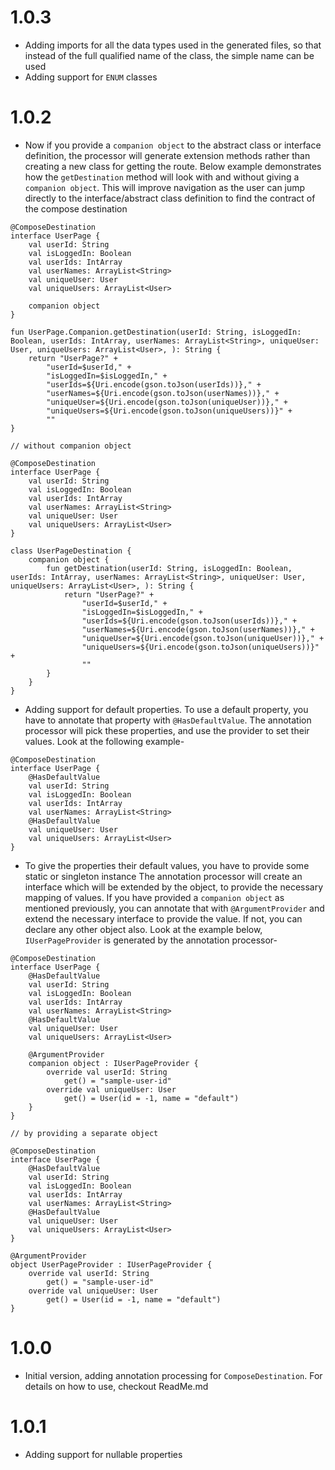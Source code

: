 # 1.0.3
* Adding imports for all the data types used in the generated files, so that instead of the full qualified name of the class, the simple name can be used
* Adding support for `ENUM` classes

# 1.0.2
* Now if you provide a `companion object` to the abstract class or interface definition, the processor will generate extension methods rather than creating a new class for getting the route. Below example demonstrates how the `getDestination` method will look with and without giving a `companion object`. This will improve navigation as the user can jump directly to the interface/abstract class definition to find the contract of the compose destination
```
@ComposeDestination
interface UserPage {
    val userId: String
    val isLoggedIn: Boolean
    val userIds: IntArray
    val userNames: ArrayList<String>
    val uniqueUser: User
    val uniqueUsers: ArrayList<User>

    companion object
}

fun UserPage.Companion.getDestination(userId: String, isLoggedIn: Boolean, userIds: IntArray, userNames: ArrayList<String>, uniqueUser: User, uniqueUsers: ArrayList<User>, ): String {
    return "UserPage?" + 
        "userId=$userId," + 
        "isLoggedIn=$isLoggedIn," + 
        "userIds=${Uri.encode(gson.toJson(userIds))}," + 
        "userNames=${Uri.encode(gson.toJson(userNames))}," + 
        "uniqueUser=${Uri.encode(gson.toJson(uniqueUser))}," + 
        "uniqueUsers=${Uri.encode(gson.toJson(uniqueUsers))}" + 
        ""
}

// without companion object

@ComposeDestination
interface UserPage {
    val userId: String
    val isLoggedIn: Boolean
    val userIds: IntArray
    val userNames: ArrayList<String>
    val uniqueUser: User
    val uniqueUsers: ArrayList<User>
}

class UserPageDestination {
    companion object {
        fun getDestination(userId: String, isLoggedIn: Boolean, userIds: IntArray, userNames: ArrayList<String>, uniqueUser: User, uniqueUsers: ArrayList<User>, ): String {
            return "UserPage?" + 
                "userId=$userId," + 
                "isLoggedIn=$isLoggedIn," + 
                "userIds=${Uri.encode(gson.toJson(userIds))}," + 
                "userNames=${Uri.encode(gson.toJson(userNames))}," + 
                "uniqueUser=${Uri.encode(gson.toJson(uniqueUser))}," + 
                "uniqueUsers=${Uri.encode(gson.toJson(uniqueUsers))}" + 
                ""
        }
    }
}
```
* Adding support for default properties. To use a default property, you have to annotate that property with `@HasDefaultValue`. The annotation processor will pick these properties, and use the provider to set their values. Look at the following example-
```
@ComposeDestination
interface UserPage {
    @HasDefaultValue
    val userId: String
    val isLoggedIn: Boolean
    val userIds: IntArray
    val userNames: ArrayList<String>
    @HasDefaultValue
    val uniqueUser: User
    val uniqueUsers: ArrayList<User>
}
```
* To give the properties their default values, you have to provide some static or singleton instance The annotation processor will create an interface which will be extended by the object, to provide the necessary mapping of values. If you have provided a `companion object` as mentioned previously, you can annotate that with `@ArgumentProvider` and extend the necessary interface to provide the value. If not, you can declare any other object also. Look at the example below, `IUserPageProvider` is generated by the annotation processor-
```
@ComposeDestination
interface UserPage {
    @HasDefaultValue
    val userId: String
    val isLoggedIn: Boolean
    val userIds: IntArray
    val userNames: ArrayList<String>
    @HasDefaultValue
    val uniqueUser: User
    val uniqueUsers: ArrayList<User>

    @ArgumentProvider
    companion object : IUserPageProvider {
        override val userId: String
            get() = "sample-user-id"
        override val uniqueUser: User
            get() = User(id = -1, name = "default")
    }
}

// by providing a separate object

@ComposeDestination
interface UserPage {
    @HasDefaultValue
    val userId: String
    val isLoggedIn: Boolean
    val userIds: IntArray
    val userNames: ArrayList<String>
    @HasDefaultValue
    val uniqueUser: User
    val uniqueUsers: ArrayList<User>
}

@ArgumentProvider
object UserPageProvider : IUserPageProvider {
    override val userId: String
        get() = "sample-user-id"
    override val uniqueUser: User
        get() = User(id = -1, name = "default")
}
```

# 1.0.0
* Initial version, adding annotation processing for `ComposeDestination`. For details on how to use, checkout ReadMe.md

# 1.0.1
* Adding support for nullable properties
